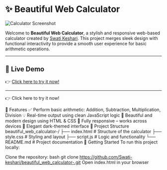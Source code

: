 # ✨ Beautiful Web Calculator

![Calculator Screenshot](https://via.placeholder.com/800x400?text=Calculator+Preview) <!-- Replace with an actual screenshot of your calculator -->

Welcome to **Beautiful Web Calculator**, a stylish and responsive web-based calculator created by [Swati Keshari](https://github.com/Swati-keshari). This project merges sleek design with functional interactivity to provide a smooth user experience for basic arithmetic operations.

---

## 🔗 Live Demo

👉 [Click here to try it now!](https://swati-keshari.github.io/beautiful_web_calculator-/)

---
👉 Click here to try it now!

🔧 Features
✅ Perform basic arithmetic: Addition, Subtraction, Multiplication, Division
💡 Real-time output using clean JavaScript logic
🎨 Beautiful and modern design using HTML & CSS
📱 Fully responsive – works across devices
🌙 Elegant dark-themed interface
📁 Project Structure
beautiful_web_calculator-/
├── index.html # Structure of the calculator
├── style.css # Styling and layout
├── script.js # Logic and functionality
└── README.md # Project documentation
🚀 Getting Started
To run this project locally:

Clone the repository:
bash
git clone https://github.com/Swati-keshari/beautiful_web_calculator-.git
Open index.html in your browser
